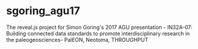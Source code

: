 # sgoring_agu17
The reveal.js project for Simon Goring's 2017 AGU presentation - IN32A-07: Building connected data standards to promote interdisciplinary research in the paleogeosciences- PalEON, Neotoma, THROUGHPUT
